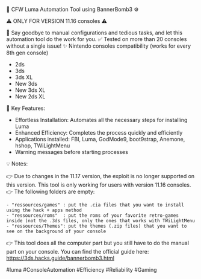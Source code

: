 🔧 CFW Luma Automation Tool using BannerBomb3 ⚙️

⚠️ ONLY FOR VERSION 11.16 consoles ⚠️

🤖 Say goodbye to manual configurations and tedious tasks, and let this automation tool do the work for you.
✅ Tested on more than 20 consoles without a single issue!
✨ Nintendo consoles compatibility (works for every 8th gen console)
  * 2ds
  * 3ds
  * 3ds XL
  * New 3ds
  * New 3ds XL
  * New 2ds XL

🚀 Key Features:
  - Effortless Installation: Automates all the necessary steps for installing Luma
  - Enhanced Efficiency: Completes the process quickly and efficiently
  - Applications installed: FBI, Luma, GodMode9, boot9strap, Anemone, hshop, TWiLightMenu
  - Warning messages before starting processes

💡 Notes:

  👉 Due to changes in the 11.17 version, the exploit is no longer supported on this version. This tool is only working for users with version 11.16 consoles.  
  👉 The following folders are empty:
  
    - "ressources/games" : put the .cia files that you want to install using the hack + apps method
    - "ressources/roms"  : put the roms of your favorite retro-games inside (not the .3ds files, only the ones that works with TWiLightMenu
    - "ressources/Themes": put the themes (.zip files) that you want to see on the background of your console      
  👉 This tool does all the computer part but you still have to do the manual part on your console. You can find the official guide here: https://3ds.hacks.guide/bannerbomb3.html



#luma #ConsoleAutomation #Efficiency #Reliability #Gaming
